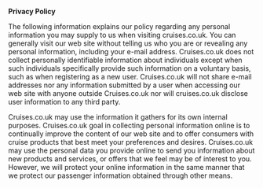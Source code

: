   
  
  
**Privacy Policy**  

The following information explains our policy regarding any personal information you may supply to us when visiting cruises.co.uk. You can generally visit our web site without telling us who you are or revealing any personal information, including your e-mail address. Cruises.co.uk does not collect personally identifiable information about individuals except when such individuals specifically provide such information on a voluntary basis, such as when registering as a new user. Cruises.co.uk will not share e-mail addresses nor any information submitted by a user when accessing our web site with anyone outside Cruises.co.uk nor will cruises.co.uk disclose user information to any third party.

Cruises.co.uk may use the information it gathers for its own internal purposes. Cruises.co.uk goal in collecting personal information online is to continually improve the content of our web site and to offer consumers with cruise products that best meet your preferences and desires. Cruises.co.uk may use the personal data you provide online to send you information about new products and services, or offers that we feel may be of interest to you. However, we will protect your online information in the same manner that we protect our passenger information obtained through other means.